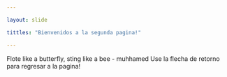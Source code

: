 ```yaml
---

layout: slide

tittles: "Bienvenidos a la segunda pagina!"

---
```


Flote like a butterfly, sting like a bee - muhhamed
Use la flecha de retorno para regresar a la pagina!
